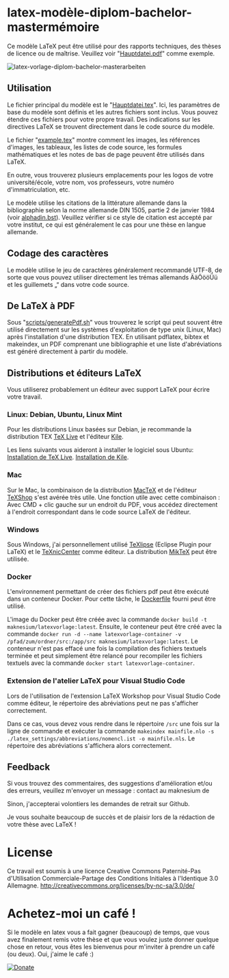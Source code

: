 # latex-modèle-diplom-bachelor-mastermémoire

Ce modèle LaTeX peut être utilisé pour des rapports techniques, des thèses de licence ou de maîtrise. Veuillez voir "[Hauptdatei.pdf](../../src/Hauptdatei.pdf)" comme exemple.

![latex-vorlage-diplom-bachelor-masterarbeiten](../../main.png "latex-modèle-diplom-bachelor-mastermémoire")

## Utilisation

Le fichier principal du modèle est le "[Hauptdatei.tex](../../src/Hauptdatei.tex)". Ici, les paramètres de base du modèle sont définis et les autres fichiers sont inclus. Vous pouvez étendre ces fichiers pour votre propre travail. Des indications sur les directives LaTeX se trouvent directement dans le code source du modèle.

Le fichier "[example.tex](../../src/example.tex)" montre comment les images, les références d'images, les tableaux, les listes de code source, les formules mathématiques et les notes de bas de page peuvent être utilisés dans LaTeX.

En outre, vous trouverez plusieurs emplacements pour les logos de votre université/école, votre nom, vos professeurs, votre numéro d'immatriculation, etc.

Le modèle utilise les citations de la littérature allemande dans la bibliographie selon la norme allemande DIN 1505, partie 2 de janvier 1984 (voir [alphadin.bst](../../src/alphadin.bst)). Veuillez vérifier si ce style de citation est accepté par votre institut, ce qui est généralement le cas pour une thèse en langue allemande.

## Codage des caractères

Le modèle utilise le jeu de caractères généralement recommandé UTF-8, de sorte que vous pouvez utiliser directement les trémas allemands ÄäÖööÜü et les guillemets „“ dans votre code source.

## De LaTeX à PDF

Sous "[scripts/generatePdf.sh](../../scripts/generatePdf.sh)" vous trouverez le script qui peut souvent être utilisé directement sur les systèmes d'exploitation de type unix (Linux, Mac) après l'installation d'une distribution TEX. En utilisant pdflatex, bibtex et makeindex, un PDF comprenant une bibliographie et une liste d'abréviations est généré directement à partir du modèle.

## Distributions et éditeurs LaTeX

Vous utiliserez probablement un éditeur avec support LaTeX pour écrire votre travail.

### Linux: Debian, Ubuntu, Linux Mint

Pour les distributions Linux basées sur Debian, je recommande la distribution TEX [TeX Live](http://www.tug.org/texlive/ "TeX Live") et l'éditeur [Kile](http://kile.sourceforge.net/ "Kile").

Les liens suivants vous aideront à installer le logiciel sous Ubuntu:
[Installation de TeX Live](http://wiki.ubuntuusers.de/LATEX#TeX-Live "Installation de TeX Live").
[Installation de Kile](http://wiki.ubuntuusers.de/Kile "Installation de Kile").

### Mac

Sur le Mac, la combinaison de la distribution [MacTeX](http://www.tug.org/mactex/ "MacTeX") et de l'éditeur [TeXShop](http://pages.uoregon.edu/koch/texshop/ "TeXShop") s'est avérée très utile. Une fonction utile avec cette combinaison : Avec CMD + clic gauche sur un endroit du PDF, vous accédez directement à l'endroit correspondant dans le code source LaTeX de l'éditeur.

### Windows

Sous Windows, j'ai personnellement utilisé [TeXlipse](http://texlipse.sourceforge.net/ "TeXlipse") (Eclipse Plugin pour LaTeX) et le [TeXnicCenter](http://www.texniccenter.org/ "TeXnicCenter") comme éditeur. La distribution [MikTeX](http://miktex.org/ "MikTeX") peut être utilisée.

### Docker

L'environnement permettant de créer des fichiers pdf peut être exécuté dans un conteneur Docker. Pour cette tâche, le [Dockerfile](../../Dockerfile) fourni peut être utilisé.

L'image du Docker peut être créée avec la commande `docker build -t maknesium/latexvorlage:latest`. Ensuite, le conteneur peut être créé avec la commande `docker run -d --name latexvorlage-container -v /pfad/zum/ordner/src:/app/src maknesium/latexvorlage:latest`. Le conteneur n'est pas effacé une fois la compilation des fichiers textuels terminée et peut simplement être relancé pour recompiler les fichiers textuels avec la commande `docker start latexvorlage-container`.

### Extension de l'atelier LaTeX pour Visual Studio Code

Lors de l'utilisation de l'extension LaTeX Workshop pour Visual Studio Code comme éditeur, le répertoire des abréviations peut ne pas s'afficher correctement.

Dans ce cas, vous devez vous rendre dans le répertoire `/src` une fois sur la ligne de commande et exécuter la commande `makeindex mainfile.nlo -s ./latex_settings/abbreviations/nomencl.ist -o mainfile.nls`. Le répertoire des abréviations s'affichera alors correctement.

## Feedback

Si vous trouvez des commentaires, des suggestions d'amélioration et/ou des erreurs, veuillez m'envoyer un message :
contact au maknesium de

Sinon, j'accepterai volontiers les demandes de retrait sur Github.

Je vous souhaite beaucoup de succès et de plaisir lors de la rédaction de votre thèse avec LaTeX !

# License

Ce travail est soumis à une licence Creative Commons Paternité-Pas d'Utilisation Commerciale-Partage des Conditions Initiales à l'Identique 3.0 Allemagne.
http://creativecommons.org/licenses/by-nc-sa/3.0/de/

# Achetez-moi un café !

Si le modèle en latex vous a fait gagner (beaucoup) de temps, que vous avez finalement remis votre thèse et que vous voulez juste donner quelque chose en retour, vous êtes les bienvenus pour m'inviter à prendre un café (ou deux). Oui, j'aime le café :)

[![Donate](https://img.shields.io/badge/Donate-PayPal-green.svg)](https://www.paypal.com/cgi-bin/webscr?cmd=_s-xclick&hosted_button_id=6LZRV8ZHN2Z9A)
